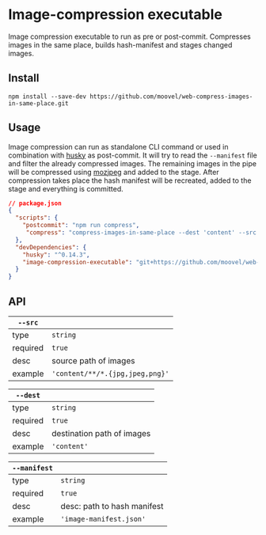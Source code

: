 # Image-compression executable

Image compression executable to run as pre or post-commit. Compresses images in the same place, builds hash-manifest and stages changed images.

## Install

`npm install --save-dev https://github.com/moovel/web-compress-images-in-same-place.git`

## Usage

Image compression can run as standalone CLI command or used in combination with [husky](https://www.npmjs.com/package/husky) as post-commit. It will try to read the `--manifest` file and filter the already compressed images. The remaining images in the pipe will be compressed using [mozjpeg](https://github.com/mozilla/mozjpeg) and added to the stage. After compression takes place the hash manifest will be recreated, added to the stage and everything is committed.

```json
// package.json
{
  "scripts": {
    "postcommit": "npm run compress",
     "compress": "compress-images-in-same-place --dest 'content' --src 'content/**/*.{jpg,jpeg,png}' --manifest 'image-manifest.json'"
  },
  "devDependencies": {
    "husky": "^0.14.3",
    "image-compression-executable": "git+https://github.com/moovel/web-compress-images-in-same-place.git"
  }
}
```

## API

| `--src`  |                                 |
| -------- | ------------------------------- |
| type     | `string`                        |
| required | `true`                          |
| desc     | source path of images           |
| example  | `'content/**/*.{jpg,jpeg,png}'` |

| `--dest` |                            |
| -------- | -------------------------- |
| type     | `string`                   |
| required | `true`                     |
| desc     | destination path of images |
| example  | `'content'`                |

| `--manifest` |                             |
| ------------ | --------------------------- |
| type         | `string`                    |
| required     | `true`                      |
| desc         | desc: path to hash manifest |
| example      | `'image-manifest.json'`     |
